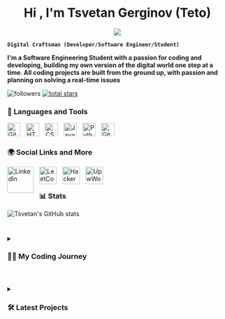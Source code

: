 <h1 align="center">Hi , I'm Tsvetan Gerginov (Teto)</h1>

<p align="center">
  <a href="https://github.com/DenverCoder1/readme-typing-svg"><img src="https://readme-typing-svg.herokuapp.com/?lines=Software+Developer;Python+Enthusiast;Student&center=true&width=500&height=50"></a>
</p>

**`Digital Craftsman (Developer/Software Engineer/Student)`**

<strong>I'm a Software Engineering Student with a passion for coding and developing, building my own version of the digital world one step at a time. All coding projects are built from the ground up, with passion and planning on solving a real-time issues</strong>

   <p align="left">
         <img alt="followers" title="Follow me on Github" src="https://custom-icon-badges.demolab.com/github/followers/TsvetanG2?color=236ad3&labelColor=1155ba&style=for-the-badge&logo=person-add&label=Follow&logoColor=white"/></a>
      <a href="https://github.com/TsvetanG2?tab=repositories&sort=stargazers">
         <img alt="total stars" title="Total stars on GitHub" src="https://custom-icon-badges.demolab.com/github/stars/TsvetanG2?color=55960c&style=for-the-badge&labelColor=488207&logo=star"/></a>
   </p>

   ### 📔 Languages and Tools

<img align="left" alt="Git" width="30px" style="padding-right:10px;" src="https://cdn.jsdelivr.net/gh/devicons/devicon/icons/git/git-original.svg" />
<img align="left" alt="HTML" width="30px" style="padding-right:10px;" src="https://cdn.jsdelivr.net/gh/devicons/devicon/icons/html5/html5-plain.svg" />
<img align="left" alt="CSS" width="30px" style="padding-right:10px;" src="https://cdn.jsdelivr.net/gh/devicons/devicon/icons/css3/css3-plain.svg" />
<img align="left" alt="JavaScript" width="30px" style="padding-right:10px;" src="https://cdn.jsdelivr.net/gh/devicons/devicon/icons/javascript/javascript-plain.svg" />
<img align="left" alt="Python" width="30px" style="padding-right:10px;" src="https://cdn.jsdelivr.net/gh/devicons/devicon/icons/python/python-plain.svg" />
<img align="left" alt="GitHub" width="30px" style="padding-right:10px;" src="https://cdn.jsdelivr.net/gh/devicons/devicon/icons/github/github-original.svg" />
<br />

#

### 🌍 Social Links and More

<a href="https://www.linkedin.com/in/tsvetan-gerginov212/">
   <img align="left" alt="LinkedIn" width="60px" style="padding-right:10px;" src="https://th.bing.com/th/id/R.c7462d0c09a55629af687b4052f5239e?rik=hScNFt8bc070nw&pid=ImgRaw&r=0" />
</a>
<a href="https://leetcode.com/TsvetanG2/">
   <img align="left" alt="LeetCode" width="40px" style="padding-right:10px;" src="https://res.cloudinary.com/startup-grind/image/upload/c_fill,dpr_2.0,f_auto,g_center,h_1080,q_100,w_1080/v1/gcs/platform-data-dsc/events/LeetCode_logo_black.png" />
</a>
<a href="https://www.hackerrank.com/profile/t_gerginov">
   <img align="left" alt="HackerRank" width="40px" style="padding-right:10px;" src="https://cdn-1.webcatalog.io/catalog/hackerrank/hackerrank-icon.png" />
</a>
<a href="https://www.upwork.com/freelancers/~01e15c7d4ce2cbd73f">
   <img align="left" alt="UpwWork" width="40px" style="padding-right:10px;" src="https://static-00.iconduck.com/assets.00/upwork-icon-2048x2026-9a7nwqtz.png" />
</a>
<br />


#

### 📊 Stats

![Tsvetan's GitHub stats](https://github-readme-stats.vercel.app/api?username=TsvetanG2&show_icons=true&theme=highcontrast)

<!-- ![GitHub Streak](https://streak-stats.demolab.com?user=TsvetanG2&theme=gruvbox&border_radius=4.5) -->

#

<details>
 <summary><h3>👨‍💻 My Coding Journey </h3></summary>
  <strong>I started my coding journey as a naive Software Engineering student with a passion to learn everything I could about this programming world. As a Software Engineering student with an unwavering passion for the craft, I dive headfirst into the realm of coding, algorithms, and problem-solving. Every line of code I write feels like a stroke of creativity, an opportunity to bring ideas to life through technology. From designing sleek user interfaces to architecting robust backend systems, I thrive on the challenge of crafting elegant solutions to complex problems. With each project, I not only sharpen my technical skills but also embrace the iterative nature of software development, constantly learning and refining my approach. Software engineering isn't just a field of study for me—it's a lifelong journey fueled by curiosity, innovation, and a boundless enthusiasm for building the future, one line of code at a time.</strong></details>

#

<details>
<summary><h3>🛠️ Latest Projects </h3></summary>

-   [Multi_tenant_Doctor_Appointments_App_with_Independent_Databases](https://github.com/TsvetanG2/Multi-tenant-DocApp-with-independent-database-for-each-tenant-domain)   
-   [PDF_TO_EXCEL_CONVERTER](https://github.com/TsvetanG2/PdfToExcelConverter)
   

</details>

#



